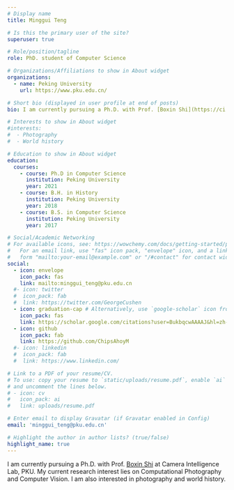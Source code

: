 ```yaml
---
# Display name
title: Minggui Teng

# Is this the primary user of the site?
superuser: true

# Role/position/tagline
role: PhD. student of Computer Science

# Organizations/Affiliations to show in About widget
organizations:
  - name: Peking University
    url: https://www.pku.edu.cn/

# Short bio (displayed in user profile at end of posts)
bio: I am currently pursuing a Ph.D. with Prof. [Boxin Shi](https://ci.idm.pku.edu.cn/) at Camera Intelligence Lab, PKU. My current research interest lies on Computational Photography and Computer Vision.

# Interests to show in About widget
#interests:
#  - Photography
#  - World history

# Education to show in About widget
education:
  courses:
    - course: Ph.D in Computer Science
      institution: Peking University
      year: 2021
    - course: B.H. in History
      institution: Peking University
      year: 2018
    - course: B.S. in Computer Science
      institution: Peking University
      year: 2017

# Social/Academic Networking
# For available icons, see: https://wowchemy.com/docs/getting-started/page-builder/#icons
#   For an email link, use "fas" icon pack, "envelope" icon, and a link in the
#   form "mailto:your-email@example.com" or "/#contact" for contact widget.
social:
  - icon: envelope
    icon_pack: fas
    link: mailto:minggui_teng@pku.edu.cn
  #- icon: twitter
  #  icon_pack: fab
  #  link: https://twitter.com/GeorgeCushen
  - icon: graduation-cap # Alternatively, use `google-scholar` icon from `ai` icon pack
    icon_pack: fas
    link: https://scholar.google.com/citations?user=BukbqcwAAAAJ&hl=zh-CN&oi=ao
  - icon: github
    icon_pack: fab
    link: https://github.com/ChipsAhoyM
  #- icon: linkedin
  #  icon_pack: fab
  #  link: https://www.linkedin.com/

# Link to a PDF of your resume/CV.
# To use: copy your resume to `static/uploads/resume.pdf`, enable `ai` icons in `params.toml`,
# and uncomment the lines below.
# - icon: cv
#   icon_pack: ai
#   link: uploads/resume.pdf

# Enter email to display Gravatar (if Gravatar enabled in Config)
email: 'minggui_teng@pku.edu.cn'

# Highlight the author in author lists? (true/false)
highlight_name: true
---
```

I am currently pursuing a Ph.D. with Prof. [Boxin Shi](https://ci.idm.pku.edu.cn/) at Camera Intelligence Lab, PKU. My current research interest lies on Computational Photography and Computer Vision. I am also interested in photography and world history.